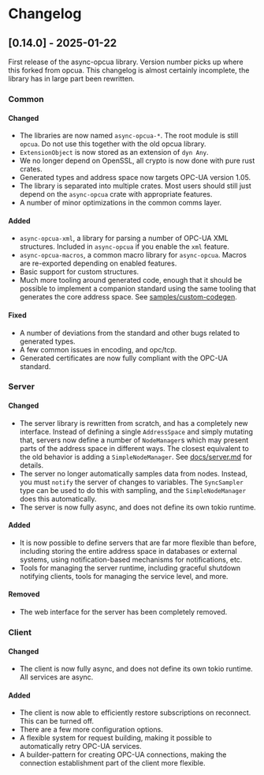 # Changelog

## [0.14.0] - 2025-01-22

First release of the async-opcua library. Version number picks up where this forked from opcua. This changelog is almost certainly incomplete, the library has in large part been rewritten.

### Common

#### Changed
 - The libraries are now named `async-opcua-*`. The root module is still `opcua`. Do not use this together with the old opcua library.
 - `ExtensionObject` is now stored as an extension of `dyn Any`.
 - We no longer depend on OpenSSL, all crypto is now done with pure rust crates.
 - Generated types and address space now targets OPC-UA version 1.05.
 - The library is separated into multiple crates. Most users should still just depend on the `async-opcua` crate with appropriate features.
 - A number of minor optimizations in the common comms layer.

#### Added
 - `async-opcua-xml`, a library for parsing a number of OPC-UA XML structures. Included in `async-opcua` if you enable the `xml` feature.
 - `async-opcua-macros`, a common macro library for `async-opcua`. Macros are re-exported depending on enabled features.
 - Basic support for custom structures.
 - Much more tooling around generated code, enough that it should be possible to implement a companion standard using the same tooling that generates the core address space. See [samples/custom-codegen](samples/custom-codegen).

#### Fixed
 - A number of deviations from the standard and other bugs related to generated types.
 - A few common issues in encoding, and opc/tcp.
 - Generated certificates are now fully compliant with the OPC-UA standard.

### Server

#### Changed
 - The server library is rewritten from scratch, and has a completely new interface. Instead of defining a single `AddressSpace` and simply mutating that, servers now define a number of `NodeManager`s which may present parts of the address space in different ways. The closest equivalent to the old behavior is adding a `SimpleNodeManager`. See [docs/server.md](docs/server.md) for details.
 - The server no longer automatically samples data from nodes. Instead, you must `notify` the server of changes to variables. The `SyncSampler` type can be used to do this with sampling, and the `SimpleNodeManager` does this automatically.
 - The server is now fully async, and does not define its own tokio runtime.

#### Added
 - It is now possible to define servers that are far more flexible than before, including storing the entire address space in databases or external systems, using notification-based mechanisms for notifications, etc.
 - Tools for managing the server runtime, including graceful shutdown notifying clients, tools for managing the service level, and more.

#### Removed
 - The web interface for the server has been completely removed.

### Client

#### Changed
 - The client is now fully async, and does not define its own tokio runtime. All services are async.

#### Added
 - The client is now able to efficiently restore subscriptions on reconnect. This can be turned off.
 - There are a few more configuration options.
 - A flexible system for request building, making it possible to automatically retry OPC-UA services.
 - A builder-pattern for creating OPC-UA connections, making the connection establishment part of the client more flexible.